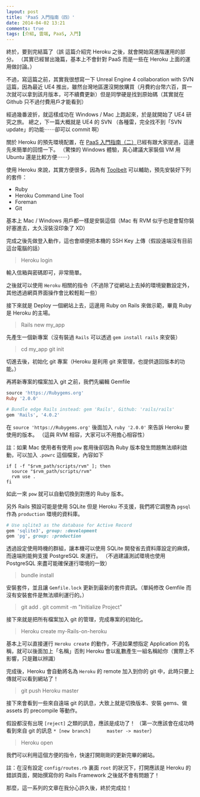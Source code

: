 ```yaml
---
layout: post
title: 'PaaS 入門指南（四）'
date: 2014-04-02 13:21
comments: true
tags: [介紹, 雲端, PaaS, 入門]
---
```

終於，要到完結篇了（誤
這篇介紹完 Heroku 之後，就會開始寫進階運用的部分。
（其實已經冒出幾篇，基本上不會針對 PaaS 而是一些在 Heroku 上面的運用做討論。）

不過，寫這篇之前，其實我很想寫一下 Unreal Engine 4 collaboration with SVN 這篇，因為最近 UE4 推出，雖然台灣地區還沒開放購買（月費約台幣六百，買一次就可以拿到該月版本，可不續費更新）但是同學硬是找到原始碼（其實就在 Github 只不過付費用戶才能看到）

經過幾番波折，就這樣成功在 Windows / Mac 上跑起來，於是就開始了 UE4 研究之旅。
總之，下一篇大概就是 UE4 的 SVN （各種雷，完全找不到「SVN update」的功能⋯⋯卻可以 commit 啊）

<!-- more -->

關於 Heroku 的預先環境配置，在 [PaaS 入門指南（二）](https://blog.frost.tw/posts/2014/01/21/getting-started-PaaS-2)已經有跟大家提過，這邊先來簡單的回憶一下。
（驚悚的 Windows 體驗，真心建議大家裝個 VM 用 Ubuntu 還是比較方便⋯⋯）

使用 Heroku 來說，其實方便很多，因為有 [Toolbelt](https://toolbelt.Heroku.com/) 可以輔助，預先安裝好下列的套件：
* Ruby
* Heroku Command Line Tool
* Foreman
* Git

基本上 Mac / Windows 用戶都一樣是安裝這個（Mac 有 RVM 似乎也是會幫你裝好塞進去，太久沒裝沒印象了 XD）

完成之後先做登入動作，這也會順便把本機的 SSH Key 上傳（假設遠端沒有目前這台電腦的話）

> Heroku login

輸入信箱與密碼即可，非常簡單。

之後就可以使用 `Heroku` 相關的指令（不過除了從網站上去掉的環境變數設定外，其他透過網頁界面操作會比較輕鬆一些）

接下來就是 Deploy 一個網站上去，這邊用 Ruby on Rails 來做示範，畢竟 Ruby 是 Heroku 的主場。

> Rails new my_app

先產生一個新專案（沒有裝過 `Rails` 可以透過 `gem install rails` 來安裝）

> cd my_app
> git init

切進去後，初始化 git 專案（Heroku 是利用 git 來管理，也提供退回版本的功能。）

再將新專案的檔案加入 git 之前，我們先編輯 Gemfile

```Ruby Gemfile
source 'https://Rubygems.org'
Ruby '2.0.0'

# Bundle edge Rails instead: gem 'Rails', Github: 'rails/rails'
gem 'Rails', '4.0.2'
```

在 `source 'https://Rubygems.org'` 後面加入 `ruby '2.0.0'` 來告訴 Heroku 要使用的版本。
（這與 RVM 相容，大家可以不用擔心相容性）

註：如果 Mac 使用者有使用 `pow` 套用後卻因為 Ruby 版本發生問題無法順利啟動，可以加入 `.powrc` 這個檔案，內容如下

```shell .powrc
if [ -f "$rvm_path/scripts/rvm" ]; then
  source "$rvm_path/scripts/rvm"
  rvm use .
fi
```

如此一來 `pow` 就可以自動切換到對應的 Ruby 版本。

另外 Rails 預設可能是使用 SQLite 但是 Heroku 不支援，我們將它調整為 `pgsql` 作為 `production` 環境的資料庫。

```Ruby Gemfile
# Use sqlite3 as the database for Active Record
gem 'sqlite3', group: :development
gem 'pg', group: :production
```

透過設定使用時機的群組，讓本機可以使用 SQLite 開發省去資料庫設定的麻煩，而遠端則能夠支援 PostgreSQL 來運行。
（不過建議測試環境也使用 PostgreSQL 來盡可能確保運行環境的一致）

> bundle install

安裝套件，並且讓 `Gemfile.lock` 更新到最新的套件資訊。（單純修改 Gemfile 而沒有安裝套件是無法順利運行的。）

> git add .
> git commit -m "Initialize Project"

接下來就是把所有檔案加入 git 的管理，完成專案的初始化。

> Heroku create my-Rails-on-heroku

基本上可以直接運行 `Heroku create` 的動作，不過如果想指定 Application 的名稱，就可以後面加上「名稱」否則 Heroku 會以亂數產生一組名稱給你（實際上不影響，只是難以辨識）

完成後，Heroku 會自動將名為 `Heroku` 的 remote 加入到你的 git 中，此時只要上傳就可以看到網站了！

> git push Heroku master

接下來會看到一些來自遠端 git 的訊息，大致上就是切換版本、安裝 gems、做 assets 的 precompile 等動作。

假設都沒有出現 `[reject]` 之類的訊息，應該是成功了！
（第一次應該會在成功時看到來自 git 的訊息 `* [new branch]      master -> master`）

> Heroku open

我們可以利用這個方便的指令，快速打開剛剛的更新完畢的網站。

註：在沒有設定 `config/routes.rb` 裏面 `root` 的狀況下，打開應該是 Heroku 的錯誤頁面，開始撰寫你的 Rails Framework 之後就不會有問題了！

那麼，這一系列的文章在我分心許久後，終於完成拉！
